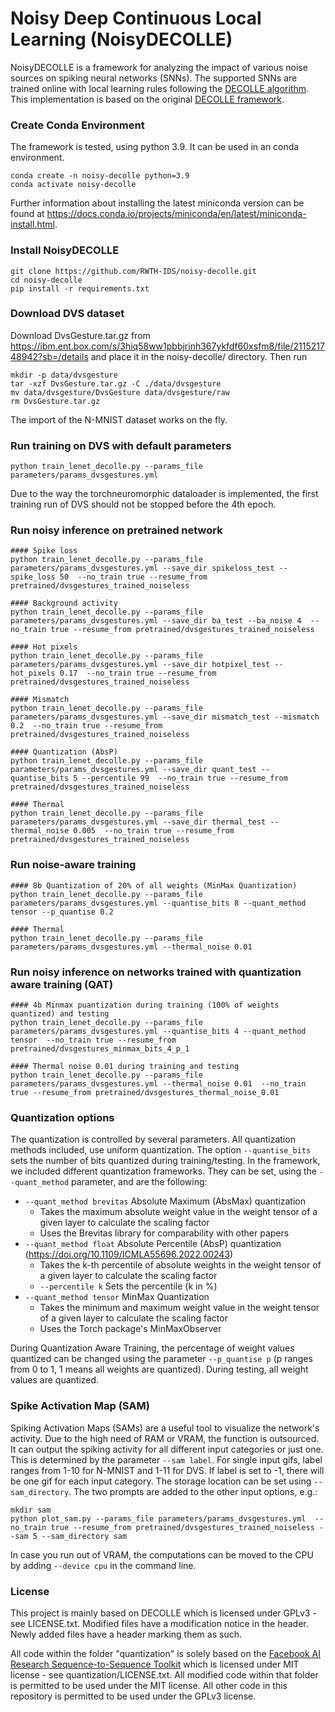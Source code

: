 # Noisy Deep Continuous Local Learning (NoisyDECOLLE)

NoisyDECOLLE is a framework for analyzing the impact of various noise sources on spiking neural networks (SNNs). The supported SNNs are trained online with local learning rules following the [DECOLLE algorithm](https://www.frontiersin.org/articles/10.3389/fnins.2020.00424/full). This implementation is based on the original [DECOLLE framework](https://github.com/nmi-lab/decolle-public/tree/master/decolle).


### Create Conda Environment
The framework is tested, using python 3.9. It can be used in an conda environment.
```
conda create -n noisy-decolle python=3.9
conda activate noisy-decolle
```
Further information about installing the latest miniconda version can be found at https://docs.conda.io/projects/miniconda/en/latest/miniconda-install.html.

### Install NoisyDECOLLE
```
git clone https://github.com/RWTH-IDS/noisy-decolle.git
cd noisy-decolle
pip install -r requirements.txt
```

### Download DVS dataset
Download DvsGesture.tar.gz from https://ibm.ent.box.com/s/3hiq58ww1pbbjrinh367ykfdf60xsfm8/file/211521748942?sb=/details and place it in the noisy-decolle/ directory. Then run
```
mkdir -p data/dvsgesture
tar -xzf DvsGesture.tar.gz -C ./data/dvsgesture
mv data/dvsgesture/DvsGesture data/dvsgesture/raw
rm DvsGesture.tar.gz
```
The import of the N-MNIST dataset works on the fly.

### Run training on DVS with default parameters
```
python train_lenet_decolle.py --params_file parameters/params_dvsgestures.yml
```
Due to the way the torchneuromorphic dataloader is implemented, the first training run of DVS should not be stopped before the 4th epoch.

### Run noisy inference on pretrained network
```
#### Spike loss
python train_lenet_decolle.py --params_file parameters/params_dvsgestures.yml --save_dir spikeloss_test --spike_loss 50  --no_train true --resume_from pretrained/dvsgestures_trained_noiseless

#### Background activity
python train_lenet_decolle.py --params_file parameters/params_dvsgestures.yml --save_dir ba_test --ba_noise 4  --no_train true --resume_from pretrained/dvsgestures_trained_noiseless

#### Hot pixels
python train_lenet_decolle.py --params_file parameters/params_dvsgestures.yml --save_dir hotpixel_test --hot_pixels 0.17  --no_train true --resume_from pretrained/dvsgestures_trained_noiseless

#### Mismatch
python train_lenet_decolle.py --params_file parameters/params_dvsgestures.yml --save_dir mismatch_test --mismatch 0.2  --no_train true --resume_from pretrained/dvsgestures_trained_noiseless

#### Quantization (AbsP)
python train_lenet_decolle.py --params_file parameters/params_dvsgestures.yml --save_dir quant_test --quantise_bits 5 --percentile 99  --no_train true --resume_from pretrained/dvsgestures_trained_noiseless

#### Thermal
python train_lenet_decolle.py --params_file parameters/params_dvsgestures.yml --save_dir thermal_test --thermal_noise 0.005  --no_train true --resume_from pretrained/dvsgestures_trained_noiseless
```

### Run noise-aware training
```
#### 8b Quantization of 20% of all weights (MinMax Quantization)
python train_lenet_decolle.py --params_file parameters/params_dvsgestures.yml --quantise_bits 8 --quant_method tensor --p_quantise 0.2

#### Thermal
python train_lenet_decolle.py --params_file parameters/params_dvsgestures.yml --thermal_noise 0.01
```

### Run noisy inference on networks trained with quantization aware training (QAT)
```
#### 4b Minmax puantization during training (100% of weights quantized) and testing
python train_lenet_decolle.py --params_file parameters/params_dvsgestures.yml --quantise_bits 4 --quant_method tensor  --no_train true --resume_from pretrained/dvsgestures_minmax_bits_4_p_1

#### Thermal noise 0.01 during training and testing
python train_lenet_decolle.py --params_file parameters/params_dvsgestures.yml --thermal_noise 0.01  --no_train true --resume_from pretrained/dvsgestures_thermal_noise_0.01
```


### Quantization options
The quantization is controlled by several parameters. All quantization methods included, use uniform quantization. The option `--quantise_bits` sets the number of bits quantized during training/testing. In the framework, we included different quantization frameworks. They can be set, using the `--quant_method` parameter, and are the following:
* `--quant_method brevitas` Absolute Maximum (AbsMax) quantization
    + Takes the maximum absolute weight value in the weight tensor of a given layer to calculate the scaling factor
    + Uses the Brevitas library for comparability with other papers
* `--quant_method float` Absolute Percentile (AbsP) quantization (https://doi.org/10.1109/ICMLA55696.2022.00243)
    + Takes the k-th percentile of absolute weights in the weight tensor of a given layer to calculate the scaling factor
    + `--percentile k` Sets the percentile (k in %)
* `--quant_method tensor` MinMax Quantization
    + Takes the minimum and maximum weight value in the weight tensor of a given layer to calculate the scaling factor
    + Uses the Torch package's MinMaxObserver

During Quantization Aware Training, the percentage of weight values quantized can be changed using the parameter `--p_quantise p` (p ranges from 0 to 1, 1 means all weights are quantized). During testing, all weight values are quantized.

### Spike Activation Map (SAM)
Spiking Activation Maps (SAMs) are a useful tool to visualize the network's activity. Due to the high need of RAM or VRAM, the function is outsourced. It can output the spiking activity for all different input categories or just one. This is determined by the parameter `--sam label`. For single input gifs, label ranges from 1-10 for N-MNIST and 1-11 for DVS. If label is set to -1, there will be one gif for each input category. The storage location can be set using `--sam_directory`. The two prompts are added to the other input options, e.g.:
```
mkdir sam
python plot_sam.py --params_file parameters/params_dvsgestures.yml  --no_train true --resume_from pretrained/dvsgestures_trained_noiseless --sam 5 --sam_directory sam 
```
In case you run out of VRAM, the computations can be moved to the CPU by adding `--device cpu` in the command line.

### License
This project is mainly based on DECOLLE which is licensed under GPLv3 - see LICENSE.txt. Modified files have a modification notice in the header. Newly added files have a header marking them as such. 

All code within the folder "quantization" is solely based on the [Facebook AI Research Sequence-to-Sequence Toolkit](https://github.com/facebookresearch/fairseq/tree/main) which is licensed under MIT license - see quantization/LICENSE.txt. All modified code within that folder is permitted to be used under the MIT license. All other code in this repository is permitted to be used under the GPLv3 license.
